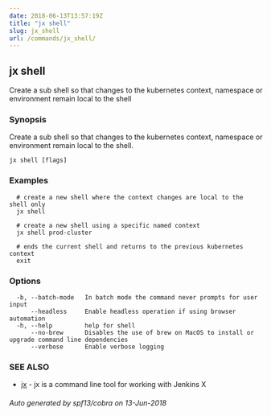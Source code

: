 ```yaml
---
date: 2018-06-13T13:57:19Z
title: "jx shell"
slug: jx_shell
url: /commands/jx_shell/
---
```

## jx shell

Create a sub shell so that changes to the kubernetes context, namespace or environment remain local to the shell

### Synopsis

Create a sub shell so that changes to the kubernetes context, namespace or environment remain local to the shell.

```
jx shell [flags]
```

### Examples

```
  # create a new shell where the context changes are local to the shell only
  jx shell
  
  # create a new shell using a specific named context
  jx shell prod-cluster
  
  # ends the current shell and returns to the previous kubernetes context
  exit
```

### Options

```
  -b, --batch-mode   In batch mode the command never prompts for user input
      --headless     Enable headless operation if using browser automation
  -h, --help         help for shell
      --no-brew      Disables the use of brew on MacOS to install or upgrade command line dependencies
      --verbose      Enable verbose logging
```

### SEE ALSO

* [jx](/commands/jx/)	 - jx is a command line tool for working with Jenkins X

###### Auto generated by spf13/cobra on 13-Jun-2018
